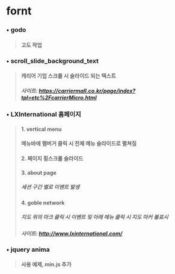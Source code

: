 # fornt

### • godo
> #### 고도 작업
### • scroll_slide_background_text
> #### 캐리어 기업 스크롤 시 슬라이드 되는 텍스트 
> ##### 사이트: https://carriermall.co.kr/page/index?tpl=etc%2FcarrierMicro.html
### • LXInternational 홈페이지
> #### 1. vertical menu
> #### 메뉴바에 햄버거 클릭 시 전체 메뉴 슬라이드로 펼쳐짐
> #### 2. 페이지 횡스크롤 슬라이드 
> #### 3. about page
> ##### 세션 구간 별로 이벤트 발생
> #### 4. goble network
> ##### 지도 위의 마크 클릭 시 이벤트 및 아래 메뉴 클릭 시 지도 마커 불표시
> ##### 사이트: http://www.lxinternational.com/
### • jquery anima
> #### 사용 예제, min.js 추가